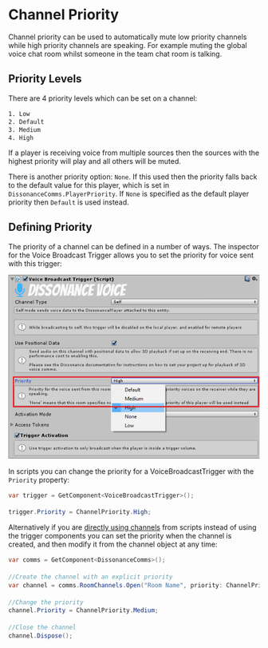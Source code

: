 # Channel Priority

Channel priority can be used to automatically mute low priority channels while high priority channels are speaking. For example muting the global voice chat room whilst someone in the team chat room is talking.

## Priority Levels

There are 4 priority levels which can be set on a channel:

    1. Low
    2. Default
    3. Medium
    4. High

If a player is receiving voice from multiple sources then the sources with the highest priority will play and all others will be muted.

There is another priority option: `None`. If this used then the priority falls back to the default value for this player, which is set in `DissonanceComms.PlayerPriority`. If `None` is specified as the default player priority then `Default` is used instead.

## Defining Priority

The priority of a channel can be defined in a number of ways. The inspector for the Voice Broadcast Trigger allows you to set the priority for voice sent with this trigger:

![Receipt Trigger](../images/VoiceBroadcastTrigger_Priority.png)

In scripts you can change the priority for a VoiceBroadcastTrigger with the `Priority` property:

```csharp
var trigger = GetComponent<VoiceBroadcastTrigger>();

trigger.Priority = ChannelPriority.High;
```

Alternatively if you are [directly using channels](Directly-Using-Channels.md) from scripts instead of using the trigger components you can set the priority when the channel is created, and then modify it from the channel object at any time:

```csharp
var comms = GetComponent<DissonanceComms>();

//Create the channel with an explicit priority
var channel = comms.RoomChannels.Open("Room Name", priority: ChannelPriority.High);

//Change the priority
channel.Priority = ChannelPriority.Medium;

//Close the channel
channel.Dispose();
```